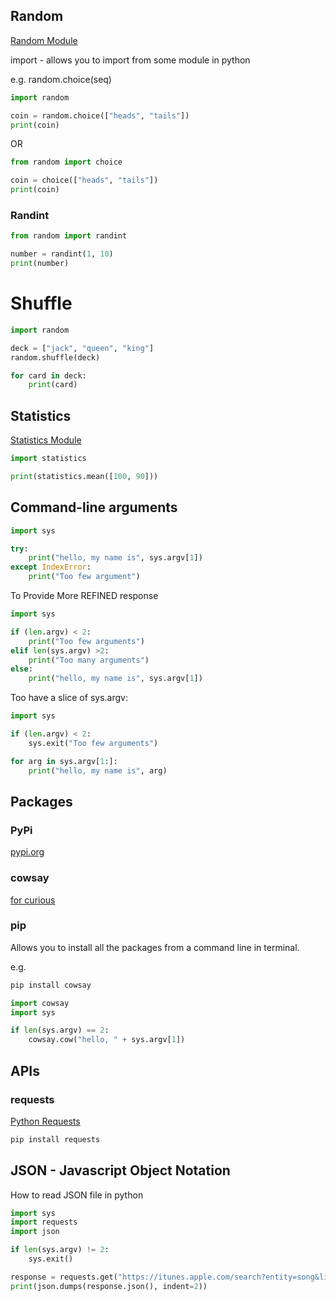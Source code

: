 ## Random ##
[Random Module](docs.python.org/3/library/random.html)

import - allows you to import from some module in python

e.g.
random.choice(seq)

```python
import random

coin = random.choice(["heads", "tails"])
print(coin)
```

OR

```python
from random import choice 

coin = choice(["heads", "tails"])
print(coin)
```

### Randint ###

```python
from random import randint

number = randint(1, 10)
print(number)
```

# Shuffle

```python
import random

deck = ["jack", "queen", "king"]
random.shuffle(deck)

for card in deck:
    print(card)
```

## Statistics ##
[Statistics Module](docs.python.org/3/library/statistics.html)

```python
import statistics

print(statistics.mean([100, 90]))
```

## Command-line arguments ##

```python
import sys

try:
    print("hello, my name is", sys.argv[1])
except IndexError:
    print("Too few argument")
```

To Provide More REFINED response

```python
import sys

if (len.argv) < 2:
    print("Too few arguments")
elif len(sys.argv) >2:
    print("Too many arguments")
else:
    print("hello, my name is", sys.argv[1])
```

Too have a slice of sys.argv:

```python
import sys

if (len.argv) < 2:
    sys.exit("Too few arguments")

for arg in sys.argv[1:]:
    print("hello, my name is", arg)
```

## Packages ##

### PyPi ##

[pypi.org](pypi.org)

### cowsay ###

[for curious](pypi.org/project/cowsay)

### pip ###

Allows you to install all the packages from a command line in terminal.

e.g.

```python
pip install cowsay
```
```python
import cowsay
import sys

if len(sys.argv) == 2:
    cowsay.cow("hello, " + sys.argv[1])
```

## APIs ##

### requests ###

[Python Requests](docs.python-requests.org)

```python
pip install requests
```

## JSON - Javascript Object Notation ##

How to read JSON file in python

```python
import sys
import requests
import json

if len(sys.argv) != 2:
    sys.exit()

response = requests.get("https://itunes.apple.com/search?entity=song&limit=1&term=" + sys.argv[1])
print(json.dumps(response.json(), indent=2))
```










